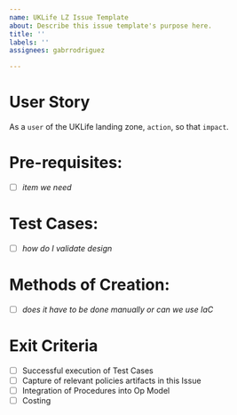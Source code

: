 ```yaml
---
name: UKLife LZ Issue Template
about: Describe this issue template's purpose here.
title: ''
labels: ''
assignees: gabrrodriguez

---
```


# User Story
As a `user` of the UKLife landing zone, `action`, so that `impact`. 

# Pre-requisites: 
- [ ] _item we need_

# Test Cases: 
- [ ] _how do I validate design_

# Methods of Creation: 
- [ ] _does it have to be done manually or can we use IaC_

# Exit Criteria
- [ ] Successful execution of Test Cases
- [ ] Capture of relevant policies artifacts in this Issue
- [ ] Integration of Procedures into Op Model
- [ ] Costing
